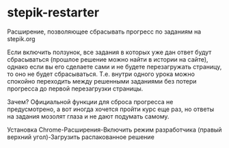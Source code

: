 # stepik-restarter
Расширение, позволяющее сбрасывать прогресс по заданиям на stepik.org

Если включить ползунок, все задания в которых уже дан ответ будут сбрасываться (прошлое решение можно найти в истории на сайте), однако если вы его сделаете сами и не будете перезагружать страницу, то оно не будет сбрасываться. Т.е. внутри одного урока можно спокойно переходить между решенными заданиями без потери прогресса до первой перезагрузки страницы.

Зачем?
Официальной функции для сброса прогресса не предусмотрено, а вот иногда хочется пройти курс еще раз, но ответы на задания мозолят глаза и не дают подумать самому.

Установка
Chrome-Расширения-Включить режим разработчика (правый верхний угол)-Загрузить распакованное решение
